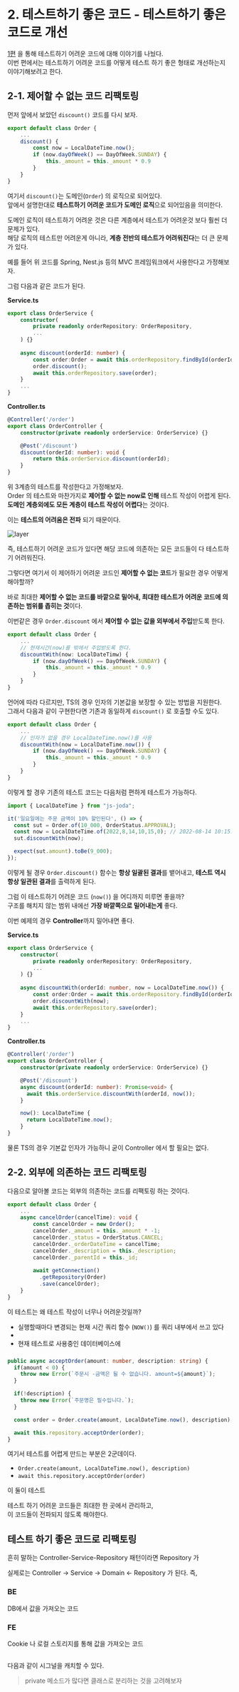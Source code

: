 # 2. 테스트하기 좋은 코드 - 테스트하기 좋은 코드로 개선

[1편](https://jojoldu.tistory.com/674) 을 통해 테스트하기 어려운 코드에 대해 이야기를 나눴다.  
이번 편에서는 테스트하기 어려운 코드를 어떻게 테스트 하기 좋은 형태로 개선하는지 이야기해보려고 한다.

## 2-1. 제어할 수 없는 코드 리팩토링

먼저 앞에서 보았던 `discount()` 코드를 다시 보자.   

```ts
export default class Order {
    ...
    discount() {
        const now = LocalDateTime.now();
        if (now.dayOfWeek() == DayOfWeek.SUNDAY) {
            this._amount = this._amount * 0.9
        }
    }
}
```

여기서 `discount()`는 도메인(`Order`) 의 로직으로 되어있다.  
앞에서 설명한대로 **테스트하기 어려운 코드가 도메인 로직**으로 되어있음을 의미한다.  
  
도메인 로직이 테스트하기 어려운 것은 다른 계층에서 테스트가 어려운것 보다 훨씬 더 문제가 있다.  
해당 로직의 테스트만 어려운게 아니라, **계층 전반의 테스트가 어려워진다**는 더 큰 문제가 있다.  
  
예를 들어 위 코드를 Spring, Nest.js 등의 MVC 프레임워크에서 사용한다고 가정해보자.  
  
그럼 다음과 같은 코드가 된다.  
  
**Service.ts**

```ts
export class OrderService {
    constructor(
        private readonly orderRepository: OrderRepository,
        ...
    ) {}
  
    async discount(orderId: number) {
        const order:Order = await this.orderRepository.findById(orderId);
        order.discount();
        await this.orderRepository.save(order);
    }
    ...
}
```

**Controller.ts**

```ts
@Controller('/order')
export class OrderController {
    constructor(private readonly orderService: OrderService) {}

    @Post('/discount')
    discount(orderId: number): void {
        return this.orderService.discount(orderId);
    }
}

```

위 3계층의 테스트를 작성한다고 가정해보자.  
Order 의 테스트와 마찬가지로 **제어할 수 없는 now로 인해** 테스트 작성이 어렵게 된다.  
**도메인 계층외에도 모든 계층이 테스트 작성이 어렵다**는 것이다.  
  
이는 **테스트의 어려움은 전파** 되기 때문이다.  
  
![layer](./images/layer.png)

즉, 테스트하기 어려운 코드가 있다면 해당 코드에 의존하는 모든 코드들이 다 테스트하기 어려워진다.  
  
그렇다면 여기서 이 제어하기 어려운 코드인 **제어할 수 없는 코드**가 필요한 경우 어떻게 해야할까?  
  
바로 최대한 **제어할 수 없는 코드를 바깥으로 밀어내, 최대한 테스트가 어려운 코드에 의존하는 범위를 좁히는 것**이다.  
  
이번같은 경우 `Order.discount` 에서 **제어할 수 없는 값을 외부에서 주입**받도록 한다.

```ts
export default class Order {
    ...
    // 현재시간(now)를 밖에서 주입받도록 한다.
    discountWith(now: LocalDateTimw) { 
        if (now.dayOfWeek() == DayOfWeek.SUNDAY) {
            this._amount = this._amount * 0.9
        }
    }
}
```

언어에 따라 다르지만, TS의 경우 인자의 기본값을 보장할 수 있는 방법을 지원한다.  
그래서 다음과 같이 구현한다면 기존과 동일하게 `discount()` 로 호출할 수도 있다.

```ts
export default class Order {
    ...
    // 인자가 없을 경우 LocalDateTime.now()를 사용
    discountWith(now = LocalDateTime.now()) { 
        if (now.dayOfWeek() == DayOfWeek.SUNDAY) {
            this._amount = this._amount * 0.9
        }
    }
}
```

이렇게 할 경우 기존의 테스트 코드는 다음처럼 편하게 테스트가 가능하다.

```ts
import { LocalDateTime } from "js-joda";

it('일요일에는 주문 금액이 10% 할인된다', () => {
  const sut = Order.of(10_000, OrderStatus.APPROVAL);
  const now = LocalDateTime.of(2022,8,14,10,15,0); // 2022-08-14 10:15:00 시로 고정
  sut.discountWith(now);

  expect(sut.amount).toBe(9_000);
});
```

이렇게 될 경우 `Order.discount()` 함수는 **항상 일괄된 결과**를 뱉어내고, **테스트 역시 항상 일관된 결과**를 출력하게 된다.   
  
그럼 이 테스트하기 어려운 코드 (`now()`) 을 어디까지 미루면 좋을까?    
구조를 해치지 않는 범위 내에선 **가장 바깥쪽으로 밀어내는게** 좋다.  
  
이번 예제의 경우 **Controller**까지 밀어내면 좋다.  
  
**Service.ts**

```ts
export class OrderService {
    constructor(
        private readonly orderRepository: OrderRepository,
        ...
    ) {}
  
    async discountWith(orderId: number, now = LocalDateTime.now()) {
        const order:Order = await this.orderRepository.findById(orderId);
        order.discountWith(now);
        await this.orderRepository.save(order);
    }
    ...
}
```

**Controller.ts**

```ts
@Controller('/order')
export class OrderController {
    constructor(private readonly orderService: OrderService) {}

    @Post('/discount')
    async discount(orderId: number): Promise<void> {
      await this.orderService.discountWith(orderId, now());
    }

    now(): LocalDateTime {
      return LocalDateTime.now();
    }
}
```

물론 TS의 경우 기본값 인자가 가능하니 굳이 Controller 에서 할 필요는 없다.

## 2-2. 외부에 의존하는 코드 리팩토링

다음으로 알아볼 코드는 외부의 의존하는 코드를 리팩토링 하는 것이다.

```ts
export default class Order {
    ...
    async cancelOrder(cancelTime): void {
        const cancelOrder = new Order();
        cancelOrder._amount = this._amount * -1;
        cancelOrder._status = OrderStatus.CANCEL;
        cancelOrder._orderDateTime = cancelTime;
        cancelOrder._description = this._description;
        cancelOrder._parentId = this._id;
        
        await getConnection()
          .getRepository(Order)
          .save(cancelOrder);
    }
}
```

이 테스트는 왜 테스트 작성이 너무나 어려운것일까?

* 실행할때마다 변경되는 현재 시간 쿼리 함수 (`NOW()`) 를 쿼리 내부에서 쓰고 있다
* 
* 현재 테스트로 사용중인 데이터베이스에 

### 

```ts
public async acceptOrder(amount: number, description: string) {
  if(amount < 0) {
    throw new Error(`주문시 -금액은 될 수 없습니다. amount=${amount}`);
  }

  if(!description) {
    throw new Error(`주문명은 필수입니다.`);
  }

  const order = Order.create(amount, LocalDateTime.now(), description);

  await this.repository.acceptOrder(order);
}
```

여기서 테스트를 어렵게 만드는 부분은 2군데이다.

* `Order.create(amount, LocalDateTime.now(), description)`
* `await this.repository.acceptOrder(order)`

이 둘이 테스트

테스트 하기 어려운 코드들은 최대한 한 곳에서 관리하고,  
이 코드들이 전파되지 않도록 해야한다.


## 테스트 하기 좋은 코드로 리팩토링

흔히 말하는 Controller-Service-Repository 패턴이라면 Repository 가 

실제로는 Controller -> Service -> Domain <- Repository 가 된다.
즉, 

### BE

DB에서 값을 가져오는 코드

### FE

Cookie 나 로컬 스토리지를 통해 값을 가져오는 코드

## 

다음과 같이 시그널을 캐치할 수 있다.

> private 메소드가 많다면 클래스로 분리하는 것을 고려해보자

